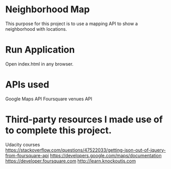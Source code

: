 # Neighborhood Map
This purpose for this project is to use a mapping API to show a neighborhood with locations.

# Run Application
Open index.html in any browser.

# APIs used
Google Maps API
Foursquare venues API

# Third-party resources I made use of to complete this project.
Udacity courses  
https://stackoverflow.com/questions/47522033/getting-json-out-of-jquery-from-foursquare-api
https://developers.google.com/maps/documentation
https://developer.foursquare.com
http://learn.knockoutjs.com